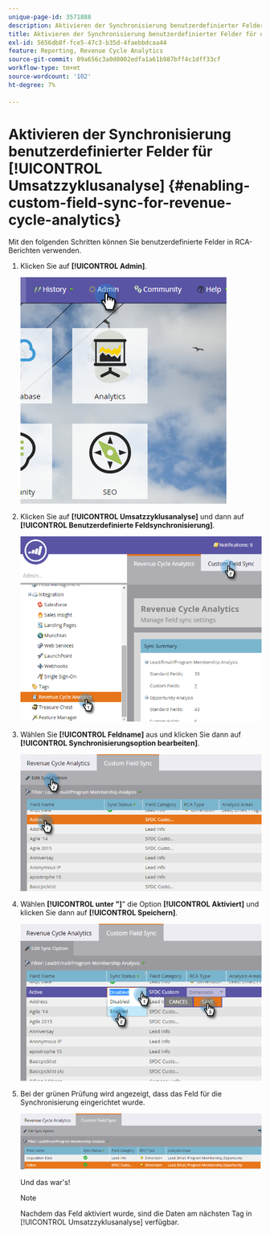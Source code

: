 ```yaml
---
unique-page-id: 3571888
description: Aktivieren der Synchronisierung benutzerdefinierter Felder für die Umsatzzyklusanalyse - Marketo-Dokumente - Produktdokumentation
title: Aktivieren der Synchronisierung benutzerdefinierter Felder für die Umsatzzyklusanalyse
exl-id: 5656db8f-fce5-47c3-b35d-4faebbdcaa44
feature: Reporting, Revenue Cycle Analytics
source-git-commit: 09a656c3a0d0002edfa1a61b987bff4c1dff33cf
workflow-type: tm+mt
source-wordcount: '102'
ht-degree: 7%

---
```


# Aktivieren der Synchronisierung benutzerdefinierter Felder für [!UICONTROL Umsatzzyklusanalyse] {#enabling-custom-field-sync-for-revenue-cycle-analytics}

Mit den folgenden Schritten können Sie benutzerdefinierte Felder in RCA-Berichten verwenden.

1. Klicken Sie auf **[!UICONTROL Admin]**.

   ![](assets/one.png)

1. Klicken Sie auf **[!UICONTROL Umsatzzyklusanalyse]** und dann auf **[!UICONTROL Benutzerdefinierte Feldsynchronisierung]**.

   ![](assets/two.png)

1. Wählen Sie **[!UICONTROL Feldname]** aus und klicken Sie dann auf **[!UICONTROL Synchronisierungsoption bearbeiten]**.

   ![](assets/three.png)

1. Wählen **[!UICONTROL unter &quot;]**&quot; die Option **[!UICONTROL Aktiviert]** und klicken Sie dann auf **[!UICONTROL Speichern]**.

   ![](assets/four.png)

1. Bei der grünen Prüfung wird angezeigt, dass das Feld für die Synchronisierung eingerichtet wurde.

   ![](assets/five.png)

   Und das war&#39;s!

   >[!NOTE]
   >
   >Nachdem das Feld aktiviert wurde, sind die Daten am nächsten Tag in [!UICONTROL Umsatzzyklusanalyse] verfügbar.
